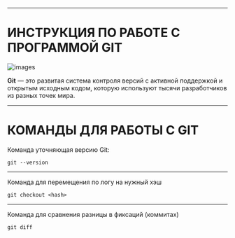 ***
# ИНСТРУКЦИЯ ПО РАБОТЕ С ПРОГРАММОЙ GIT

![images](https://renovacloud.com/wp-content/uploads/2020/09/logo_15-1.png)

**Git** — это развитая система контроля версий с активной поддержкой и открытым исходным кодом, которую используют тысячи разработчиков из разных точек мира.

***

# КОМАНДЫ ДЛЯ РАБОТЫ С GIT

Команда уточняющая версию Git:

    git --version

***

Команда для перемещения по логу на нужный хэш

    git checkout <hash>
***

Команда для сравнения разницы в фиксаций (коммитах)

    git diff